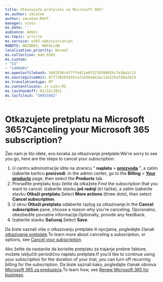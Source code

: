```yaml
---
title: Otkazujete pretplatu na Microsoft 365?
ms.author: cmcatee
author: cmcatee-MSFT
manager: scotv
ms.date: ''
audience: Admin
ms.topic: article
ms.service: o365-administration
ROBOTS: NOINDEX, NOFOLLOW
localization_priority: Normal
ms.collection: Adm_O365
ms.custom:
- "53"
- "1400001"
ms.openlocfilehash: 3d02536c6f7ff4411e0f5270209924c7e38a1c13
ms.sourcegitcommit: 67f738193433cafc83dade2ac11b125af48a28c0
ms.translationtype: MT
ms.contentlocale: sr-Latn-RS
ms.lasthandoff: 03/19/2021
ms.locfileid: "50931662"
---
```

# <a name="canceling-your-microsoft-365-subscription"></a><span data-ttu-id="0342c-102">Otkazujete pretplatu na Microsoft 365?</span><span class="sxs-lookup"><span data-stu-id="0342c-102">Canceling your Microsoft 365 subscription?</span></span>

<span data-ttu-id="0342c-103">Žao nam je što idete, evo koraka za otkazivanje pretplate:</span><span class="sxs-lookup"><span data-stu-id="0342c-103">We're sorry to see you go, here are the steps to cancel your subscription:</span></span>

1. <span data-ttu-id="0342c-104">U centru administracije idite na stranicu " **naplatu**  >  **[proizvoda](https://go.microsoft.com/fwlink/p/?linkid=842054)** ", a zatim izaberite karticu **proizvodi** .</span><span class="sxs-lookup"><span data-stu-id="0342c-104">In the admin center, go to the **Billing** > **[Your products](https://go.microsoft.com/fwlink/p/?linkid=842054)** page, then select the **Products** tab.</span></span>
2. <span data-ttu-id="0342c-105">Pronađite pretplatu koju želite da otkažete.</span><span class="sxs-lookup"><span data-stu-id="0342c-105">Find the subscription that you want to cancel.</span></span> <span data-ttu-id="0342c-106">Izaberite stavku **još radnji** (tri tačke), a zatim izaberite stavku **Otkaži pretplatu**.</span><span class="sxs-lookup"><span data-stu-id="0342c-106">Select **More actions** (three dots), then select **Cancel subscription**.</span></span>
3. <span data-ttu-id="0342c-107">U oknu **Otkaži pretplatu** odaberite razlog za otkazivanje.</span><span class="sxs-lookup"><span data-stu-id="0342c-107">In the **Cancel subscription** pane, choose a reason why you're canceling.</span></span> <span data-ttu-id="0342c-108">Opcionalno, obezbedite povratne informacije.</span><span class="sxs-lookup"><span data-stu-id="0342c-108">Optionally, provide any feedback.</span></span>
4. <span data-ttu-id="0342c-109">Izaberite stavku **Sačuvaj**.</span><span class="sxs-lookup"><span data-stu-id="0342c-109">Select **Save**.</span></span>

<span data-ttu-id="0342c-110">Da biste saznali više o otkazivanju pretplate ili opcijama, pogledajte članak [otkazivanje pretplate](https://docs.microsoft.com/microsoft-365/commerce/subscriptions/cancel-your-subscription).</span><span class="sxs-lookup"><span data-stu-id="0342c-110">To learn more about canceling a subscription, or options, see [Cancel your subscription](https://docs.microsoft.com/microsoft-365/commerce/subscriptions/cancel-your-subscription).</span></span>

<span data-ttu-id="0342c-111">Ako želite da nastavite da koristite pretplatu za trajanje probne fakture, možete isključiti periodičnu naplatu pretplate.</span><span class="sxs-lookup"><span data-stu-id="0342c-111">If you’d like to continue using your subscription for the duration of your trial, you can turn off recurring billing for the subscription.</span></span> <span data-ttu-id="0342c-112">Da biste saznali kako, pogledajte članak obnova [Microsoft 365 za preduzeća](https://docs.microsoft.com/microsoft-365/commerce/subscriptions/renew-your-subscription).</span><span class="sxs-lookup"><span data-stu-id="0342c-112">To learn how, see [Renew Microsoft 365 for business](https://docs.microsoft.com/microsoft-365/commerce/subscriptions/renew-your-subscription).</span></span>